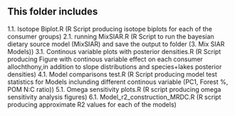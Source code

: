 ## This folder includes ##
1.1. Isotope Biplot.R (R Script producing isotope biplots for each of the consumer groups)
2.1. running MixSIAR.R (R Script to run the bayesian dietary source model (MixSIAR) and save the output to folder (3. Mix SIAR Models))
3.1. Continous variable plots with posterior densities.R (R Script producing Figure with continous variable effect on each consumer allochthony,in addition to slope distributions and species+lakes posterior densities)
4.1. Model comparisons test.R (R Script producing model test statistics for Models inclunding different continous variable (PC1, Forest %, POM N:C ratio))
5.1. Omega sensitivity plots.R (R script producing omega sensitivity analysis figures)
6.1. Model_r2_construction_MRDC.R (R script producing approximate R2 values for each of the models)
